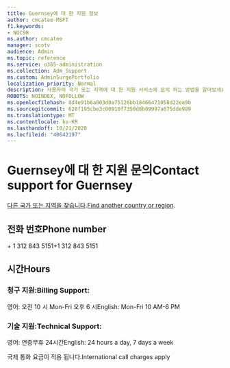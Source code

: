 ```yaml
---
title: Guernsey에 대 한 지원 정보
author: cmcatee-MSFT
f1.keywords:
- NOCSH
ms.author: cmcatee
manager: scotv
audience: Admin
ms.topic: reference
ms.service: o365-administration
ms.collection: Adm_Support
ms.custom: AdminSurgePortfolio
localization_priority: Normal
description: 사용자의 국가 또는 지역에 대 한 지원 서비스에 문의 하는 방법을 알아보세요.
ROBOTS: NOINDEX, NOFOLLOW
ms.openlocfilehash: 8d4e91b6a803d0a75126bb18466471058d22ea9b
ms.sourcegitcommit: 628f195cbe3c00910f7350d8b09997a675dde989
ms.translationtype: MT
ms.contentlocale: ko-KR
ms.lasthandoff: 10/21/2020
ms.locfileid: "48642197"
---
```

# <a name="contact-support-for-guernsey"></a><span data-ttu-id="fc957-103">Guernsey에 대 한 지원 문의</span><span class="sxs-lookup"><span data-stu-id="fc957-103">Contact support for Guernsey</span></span>

<span data-ttu-id="fc957-104">[다른 국가 또는 지역을 찾습니다](../contact-support-for-business-products.md).</span><span class="sxs-lookup"><span data-stu-id="fc957-104">[Find another country or region](../contact-support-for-business-products.md).</span></span>

## <a name="phone-number"></a><span data-ttu-id="fc957-105">전화 번호</span><span class="sxs-lookup"><span data-stu-id="fc957-105">Phone number</span></span>
<span data-ttu-id="fc957-106">+ 1 312 843 5151</span><span class="sxs-lookup"><span data-stu-id="fc957-106">+1 312 843 5151</span></span>

## <a name="hours"></a><span data-ttu-id="fc957-107">시간</span><span class="sxs-lookup"><span data-stu-id="fc957-107">Hours</span></span>
### <a name="billing-support"></a><span data-ttu-id="fc957-108">청구 지원:</span><span class="sxs-lookup"><span data-stu-id="fc957-108">Billing Support:</span></span>

<span data-ttu-id="fc957-109">영어: 오전 10 시 Mon-Fri 오후 6 시</span><span class="sxs-lookup"><span data-stu-id="fc957-109">English: Mon-Fri 10 AM-6 PM</span></span>

### <a name="technical-support"></a><span data-ttu-id="fc957-110">기술 지원:</span><span class="sxs-lookup"><span data-stu-id="fc957-110">Technical Support:</span></span>

<span data-ttu-id="fc957-111">영어: 연중무휴 24시간</span><span class="sxs-lookup"><span data-stu-id="fc957-111">English: 24 hours a day, 7 days a week</span></span>

<span data-ttu-id="fc957-112">국제 통화 요금이 적용 됩니다.</span><span class="sxs-lookup"><span data-stu-id="fc957-112">International call charges apply</span></span>
